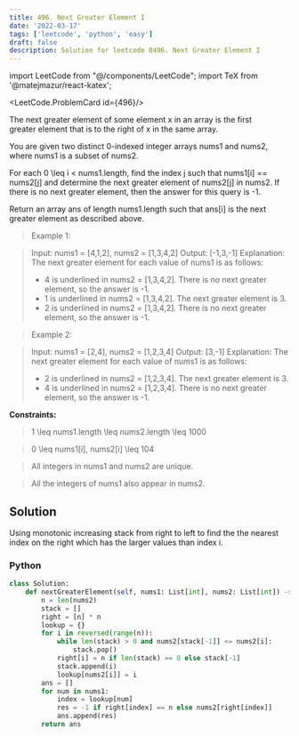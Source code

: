 ```yaml
---
title: 496. Next Greater Element I
date: '2022-03-17'
tags: ['leetcode', 'python', 'easy']
draft: false
description: Solution for leetcode 0496. Next Greater Element I
---
```

import LeetCode from "@/components/LeetCode";
import TeX from '@matejmazur/react-katex';

<LeetCode.ProblemCard id={496}/>
 
The next greater element of some element x in an array is the first greater element that is to the right of x in the same array.

You are given two distinct 0-indexed integer arrays nums1 and nums2, where nums1 is a subset of nums2.

For each 0 <TeX>\leq</TeX> i < nums1.length, find the index j such that nums1[i] <TeX>=</TeX><TeX>=</TeX> nums2[j] and determine the next greater element of nums2[j] in nums2. If there is no next greater element, then the answer for this query is -1.

Return an array ans of length nums1.length such that ans[i] is the next greater element as described above.

 > Example 1:

 > Input: nums1 <TeX>=</TeX> [4,1,2], nums2 <TeX>=</TeX> [1,3,4,2]
 > Output: [-1,3,-1]
 > Explanation: The next greater element for each value of nums1 is as follows:
 > - 4 is underlined in nums2 <TeX>=</TeX> [1,3,4,2]. There is no next greater element, so the answer is -1.
 > - 1 is underlined in nums2 <TeX>=</TeX> [1,3,4,2]. The next greater element is 3.
 > - 2 is underlined in nums2 <TeX>=</TeX> [1,3,4,2]. There is no next greater element, so the answer is -1.

 > Example 2:

 > Input: nums1 <TeX>=</TeX> [2,4], nums2 <TeX>=</TeX> [1,2,3,4]
 > Output: [3,-1]
 > Explanation: The next greater element for each value of nums1 is as follows:
 > - 2 is underlined in nums2 <TeX>=</TeX> [1,2,3,4]. The next greater element is 3.
 > - 4 is underlined in nums2 <TeX>=</TeX> [1,2,3,4]. There is no next greater element, so the answer is -1.

**Constraints:**

 > 1 <TeX>\leq</TeX> nums1.length <TeX>\leq</TeX> nums2.length <TeX>\leq</TeX> 1000

 > 0 <TeX>\leq</TeX> nums1[i], nums2[i] <TeX>\leq</TeX> 104

 > All integers in nums1 and nums2 are unique.

 > All the integers of nums1 also appear in nums2.

## Solution
Using monotonic increasing stack from right to left to find the the nearest index on the right which has the larger values than index i. 
### Python
```python
class Solution:
    def nextGreaterElement(self, nums1: List[int], nums2: List[int]) -> List[int]:
        n = len(nums2)
        stack = []
        right = [n] * n
        lookup = {}
        for i in reversed(range(n)):
            while len(stack) > 0 and nums2[stack[-1]] <= nums2[i]:
                stack.pop()
            right[i] = n if len(stack) == 0 else stack[-1]
            stack.append(i)
            lookup[nums2[i]] = i
        ans = []
        for num in nums1:
            index = lookup[num]
            res = -1 if right[index] == n else nums2[right[index]]
            ans.append(res)
        return ans
```
